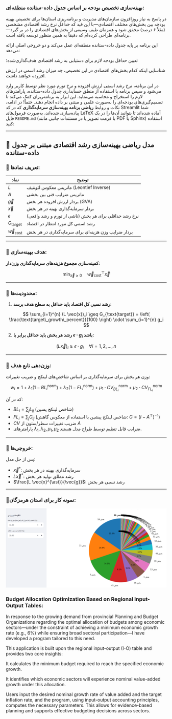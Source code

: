 
### بهینه‌سازی تخصیص بودجه بر اساس جدول داده-ستانده منطقه‌ای:

در پاسخ به نیاز روزافزون سازمان‌های مدیریت و برنامه‌ریزی استان‌ها برای تخصیص بهینه بودجه بین بخش‌های مختلف اقتصادی—با این قید که حداقل نرخ رشد اقتصادی مشخصی (مثلاً ۶ درصد) محقق شود و همزمان طیف وسیعی از بخش‌های اقتصادی را در بر گیرد—برنامه‌ای طراحی کرده‌ام که دقیقاً به همین منظور توسعه یافته است.

این برنامه بر پایه جدول داده-ستانده منطقه‌ای عمل می‌کند و دو خروجی اصلی ارائه می‌دهد:

تعیین حداقل بودجه لازم برای دستیابی به رشد اقتصادی هدف‌گذاری‌شده؛

شناسایی اینکه کدام بخش‌های اقتصادی در این تخصیص، چه میزان رشد اسمی در ارزش افزوده خواهند داشت.

در این برنامه، نرخ رشد اسمی ارزش افزوده و نرخ تورم مورد نظر توسط کاربر وارد می‌شود و سپس برنامه با استفاده از منطق حسابداری جدول داده-ستانده، پارامترهای لازم را استخراج و محاسبه می‌نماید. این ابزار به برنامه‌ریزان کمک می‌کند تا تصمیم‌گیری‌های بودجه‌ای را به‌صورت علمی و مبتنی بر داده انجام دهند.
حتماً! در ادامه، نکات و روابط **ریاضی برنامه بهینه‌سازی سرمایه‌گذاری** که در کد Streamlit شما پیاده‌سازی شده‌اند، به‌صورت فرمول‌های LaTeX آماده شده‌اند تا بتوانید آن‌ها را در یک فایل `README.md` (با فرمت تصویر یا در مستندات جانبی مانند PDF یا Sphinx) استفاده کنید:

---

## 📐 مدل ریاضی بهینه‌سازی رشد اقتصادی مبتنی بر جدول داده-ستانده

### 🔹 تعریف نمادها:

| نماد                    | توضیح                                                 |
| ----------------------- | ----------------------------------------------------- |
| $L$                     | ماتریس معکوس لئونتیف (Leontief Inverse)               |
| $A$                     | ماتریس ضرایب فنی بین بخشی                             |
| $\vec{g}$               | بردار ارزش افزوده هر بخش (GVA)                        |
| $\vec{x}$               | بردار سرمایه‌گذاری بهینه در هر بخش                    |
| $\epsilon$              | نرخ رشد حداقلی برای هر بخش (ناشی از تورم و رشد واقعی) |
| $G_{\text{target}}$     | رشد اسمی کل مورد انتظار در اقتصاد                     |
| $\vec{w}_{\text{cost}}$ | بردار ضرایب وزن هزینه‌ای برای سرمایه‌گذاری در هر بخش  |

---

### 🔸 هدف بهینه‌سازی:

**کمینه‌سازی مجموع هزینه‌های سرمایه‌گذاری وزن‌دار:**

$$
\min_{\vec{x} \geq 0} \quad \vec{w}_{\text{cost}}^\top \vec{x}
$$

---

### 🔸 محدودیت‌ها:

1. **رشد نسبی کل اقتصاد باید حداقل به سطح هدف برسد:**

$$
\sum_{i=1}^{n} (L \vec{x})_i \geq G_{\text{target}} = \left( \frac{\text{target\_growth\_percent}}{100} \right) \cdot \sum_{i=1}^{n} g_i
$$

2. **رشد هر بخش باید حداقل برابر با $\epsilon \cdot g_i$ باشد:**

$$
(L \vec{x})_i \geq \epsilon \cdot g_i \quad \forall i = 1, 2, \dots, n
$$

---

### 🔸 وزن‌دهی تابع هدف:

وزن هر بخش برای سرمایه‌گذاری بر اساس شاخص‌های لینکج و ضریب تغییرات:

$$
w_i = 1 + \lambda_1 (1 - BL_i^{\text{norm}}) + \lambda_2 (1 - FL_i^{\text{norm}}) + \mu_1 \cdot CV_{BL_i}^{\text{norm}} + \mu_2 \cdot CV_{FL_i}^{\text{norm}}
$$

که در آن:

* $BL_i = \sum_j L_{ij}$ (شاخص لینکج پسین)
* $FL_i = \sum_j G_{ij}$ (شاخص لینکج پیشین با استفاده از معکوس گاهش: $G = (I - A^\top)^{-1}$)
* $CV$ ضریب تغییرات سطر/ستون از $A$
* پارامترهای $\lambda_1, \lambda_2, \mu_1, \mu_2$ ضرایب قابل تنظیم توسط طراح مدل هستند.

---

### 🔸 خروجی‌ها:

پس از حل مدل:

* $\vec{x}^{\ast}$: سرمایه‌گذاری بهینه در هر بخش
* $L \vec{x}^{\ast}$: رشد مطلق تولید هر بخش
* $\frac{L \vec{x}^{\ast}}{\vec{g}}$: رشد نسبی هر بخش

---
### 🔸نمونه کار برای استان هرمزگان:
[![allocation](https://github.com/AZFARHAD24511/IO_Budget/blob/main/budget_allocation1.png)](https://iobudget-pdv2ak9zuxbmqyq485jf7v.streamlit.app/)

### Budget Allocation Optimization Based on Regional Input-Output Tables:

In response to the growing demand from provincial Planning and Budget Organizations regarding the optimal allocation of budgets among economic sectors—under the constraint of achieving a minimum economic growth rate (e.g., 6%) while ensuring broad sectoral participation—I have developed a program tailored to this need.

This application is built upon the regional input-output (I-O) table and provides two core insights:

It calculates the minimum budget required to reach the specified economic growth.

It identifies which economic sectors will experience nominal value-added growth under this allocation.

Users input the desired nominal growth rate of value added and the target inflation rate, and the program, using input-output accounting principles, computes the necessary parameters. This allows for evidence-based planning and supports effective budgeting decisions across sectors.





